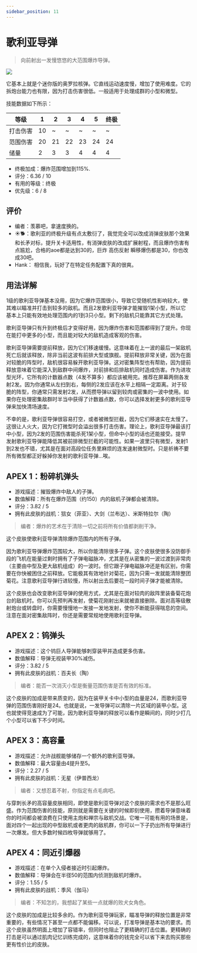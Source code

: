 ```yaml
---
sidebar_position: 11
---
```


# 歌利亚导弹

> 向前射出一发慢悠悠的大范围爆炸导弹。

<img src="/terms/gm.png" style={{zoom:0.85}}/>

它基本上就是个迷你版的奥罗拉核弹。它直线运动速度慢，增加了使用难度。它的拆炮台能力也有限，因为打击伤害很低。一般适用于处理成群的小型和微型。

技能数据如下所示：

| 等级     | 1    | 2    | 3    | 4    | 5    | 终极 |
| -------- | ---- | ---- | ---- | ---- | ---- | ---- |
| 打击伤害 | 10   | ~    | ~    | ~    | ~    | ~    |
| 范围伤害 | 20   | 21   | 22   | 23   | 24   | 24   |
| 储量     | 2    | 3    | 3    | 4    | 4    | 4    |

- 终极加成：爆炸范围增加到115%.
- 评分：6.36 / 10
- 有用的等级：终极
- 优先级：6 / 8

## 评价

- 编者：羡慕吧，拿速度换的。
- ☀🐕：歌利亚的终极升级有点太敷衍了，我觉完全可以改成消弹皮肤那个效果和长矛对标，提升关卡适用性，有消弹皮肤的改成扩展射程，而且爆炸伤害有点尴尬，合格的aoe都是达到30的，巨炸 高伤反射 瞬移爆伤都是30，你也改成30吧。
- Hank： 相信我，玩好了在特定任务配置下真的很爽。

## 用法详解

1级的歌利亚导弹基本没用，因为它爆炸范围很小，导致它受随机性影响较大，使其难以瞄准并打击到较多的敌机。而且2发歌利亚导弹才能摧毁1架小型，所以它基本上只能有效地处理范围内的1到3只小型。剩下的敌机只能靠其它方式处理。

歌利亚导弹只有升到终极后才变得好用，因为爆炸伤害和范围都得到了提升。你现在能打中更多的小型，而且能对较大的敌机造成客观的伤害。

歌利亚导弹需要提前释放，因为它们移速缓慢。这意味着在上一波的最后一架敌机死亡后就该释放，除非当前这波有前排大型或旗舰。提前释放非常关键，因为在面对较脆的阵型时，敌机很容易躲开歌利亚导弹。这对密集阵型也有帮助，因为提前释放意味着它能深入到敌群中间爆炸，对前排和后排敌机同时造成伤害。作为进攻型光环，它所有的计数器点数（4发不算多）都应该被用完。推荐在屏幕两侧各发射2发。因为你通常从左扫到右，每侧的2发应该在水平上相隔一定距离。对于较脆的阵型，你通常只需发射2发，从而攒导弹以留到较肉或密集的一波中使用。如果你在处理密集敌群时半当中获得了计数器点数，你可以选择发射更多的歌利亚导弹来加快清场速度。

不幸的是，歌利亚导弹很容易打空，或者被微型拦截，因为它们移速实在太慢了。这很让人火大，因为它打微型时会溢出很多打击伤害。理论上，歌利亚导弹最该打中小型，因为2发的范围伤害能杀死1架小型，但命中小型的话也还能接受。提早发射歌利亚导弹能降低其被前排微型拦截的可能性。如果一波里只有微型，发射1到2发也不错，尤其是在面对高段位任务里麻烦的连发速射微型时。只是祈祷不要所有微型都正好躲掉你发射的歌利亚导弹...唉。

## APEX 1：粉碎机弹头

- 游戏描述：摧毁爆炸中敌人的子弹。
- 数值解释：所有在爆炸范围（约150）内的敌机子弹都会被清除。
- 评分：3.82 / 5
- 拥有此皮肤的战机：狺女（菲亚）、大剑（兰布达）、米斯特拉尔（陶）

> 编者：爆炸的艺术在于清除一切之前将所有价值都剥削干净。

这个皮肤使歌利亚导弹清除爆炸范围内的所有子弹。

因为歌利亚导弹爆炸范围较大，所以你能清除很多子弹。这个皮肤使很多没防御手段的飞机在能量过剩时拥有了子弹电磁脉冲，尤其是在从密集的一波过渡到非常肉（主要由中型及更大敌机组成）的一波时。但它跟子弹电磁脉冲还是有区别，你需要在你快被困住之前释放。它能极其有效地针对菊花，因为只需一发就能清除整团菊花。注意歌利亚导弹行进较慢，所以射出去后要花一段时间子弹才能被清除。

这个皮肤也会改变歌利亚导弹的使用方式，尤其是在面对较肉的敌阵里装备菊花炮台的敌机时。你可以先预判再发射，使菊花刚射出来就被直接删除。面对高等级散射炮台或转盘时，你需要慢慢地一发接一发地发射，使你不断能获得喘息的空间。注意在面对密集敌阵时，你还是需要常规地使用歌利亚导弹。

## APEX 2：钨弹头

- 游戏描述：这个钨巨人导弹能够刺穿装甲并造成更多伤害。
- 数值解释：导弹无视装甲30%减伤。
- 评分：3.82 / 5
- 拥有此皮肤的战机：百夫长（陶）

> 编者：能否一次消灭小型是衡量范围伤害是否有效的标准。

这个皮肤的加成是带来质变的，因为在装甲关卡中小型的血量是24，而歌利亚导弹的范围伤害刚好是24。也就是说，一发导弹可以清除一片区域的装甲小型。这也就使得竞速成为了可能，因为歌利亚导弹的释放可以看作是瞬间的，同时少打几个小型可以省下不少时间。

## APEX 3：高容量

- 游戏描述：允许战舰能够储存一个额外的歌利亚导弹。
- 数值解释：最大容量由4提升至5。
- 评分：2.27 / 5
- 拥有此皮肤的战机：无星（伊普西龙）

> 编者：又想忍着不射，你指定有点毛病吧。

与穿刺长矛的高容量皮肤相同，即使是歌利亚导弹对这个皮肤的需求也不是那么旺盛。作为范围伤害的技能，原则就是需要在关键的时候即刻使用，攒着导弹意味着你的时间都会被浪费在只使用主炮和禅宗与敌机交战。它唯一可能有用的场景是，面对四个一起出现的中型敌机或者更肉的敌机群，你可以一下子扔出所有导弹进行一次爆发。但大多数时候四枚导弹就够用了。

## APEX 4：同近引爆器

- 游戏描述：在单个入侵者接近时引起爆炸。
- 数值解释：导弹会在半径50的范围内侦测到敌机时爆炸。
- 评分：1.55 / 5
- 拥有此皮肤的战机：季风（伽马）

> 编者：不知怎的，我想起了某些一点就爆的败犬女角色。

这个皮肤的加成是比较多余的。作为歌利亚导弹玩家，瞄准导弹的释放位置是非常重要的，有些情况下甚至一点都不能偏移。可以说，打准导弹是基本功的要求。而这个皮肤虽然明面上增加了容错率，但同时也阻止了更精确的打击位置。更精确的打击是可以通过肌肉记忆训练完成的，这意味着你的钱完全可以省下来去购买那些更有性价比的皮肤。